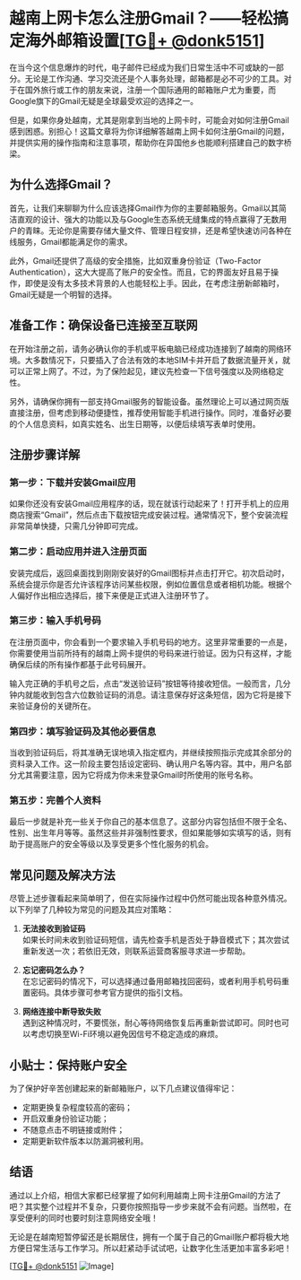 # 越南上网卡怎么注册Gmail？——轻松搞定海外邮箱设置[[TG💪+ @donk5151](https://t.me/s/donk5151)]

在当今这个信息爆炸的时代，电子邮件已经成为我们日常生活中不可或缺的一部分。无论是工作沟通、学习交流还是个人事务处理，邮箱都是必不可少的工具。对于在国外旅行或工作的朋友来说，注册一个国际通用的邮箱账户尤为重要，而Google旗下的Gmail无疑是全球最受欢迎的选择之一。

但是，如果你身处越南，尤其是刚拿到当地的上网卡时，可能会对如何注册Gmail感到困惑。别担心！这篇文章将为你详细解答越南上网卡如何注册Gmail的问题，并提供实用的操作指南和注意事项，帮助你在异国他乡也能顺利搭建自己的数字桥梁。

## 为什么选择Gmail？

首先，让我们来聊聊为什么应该选择Gmail作为你的主要邮箱服务。Gmail以其简洁直观的设计、强大的功能以及与Google生态系统无缝集成的特点赢得了无数用户的青睐。无论你是需要存储大量文件、管理日程安排，还是希望快速访问各种在线服务，Gmail都能满足你的需求。

此外，Gmail还提供了高级的安全措施，比如双重身份验证（Two-Factor Authentication），这大大提高了账户的安全性。而且，它的界面友好且易于操作，即使是没有太多技术背景的人也能轻松上手。因此，在考虑注册新邮箱时，Gmail无疑是一个明智的选择。

## 准备工作：确保设备已连接至互联网

在开始注册之前，请务必确认你的手机或平板电脑已经成功连接到了越南的网络环境。大多数情况下，只要插入了合法有效的本地SIM卡并开启了数据流量开关，就可以正常上网了。不过，为了保险起见，建议先检查一下信号强度以及网络稳定性。

另外，请确保你拥有一部支持Gmail服务的智能设备。虽然理论上可以通过网页版直接注册，但考虑到移动便捷性，推荐使用智能手机进行操作。同时，准备好必要的个人信息资料，如真实姓名、出生日期等，以便后续填写表单时使用。

## 注册步骤详解

### 第一步：下载并安装Gmail应用

如果你还没有安装Gmail应用程序的话，现在就该行动起来了！打开手机上的应用商店搜索“Gmail”，然后点击下载按钮完成安装过程。通常情况下，整个安装流程非常简单快捷，只需几分钟即可完成。

### 第二步：启动应用并进入注册页面

安装完成后，返回桌面找到刚刚安装好的Gmail图标并点击打开它。初次启动时，系统会提示你是否允许该程序访问某些权限，例如位置信息或者相机功能。根据个人偏好作出相应选择后，接下来便是正式进入注册环节了。

### 第三步：输入手机号码

在注册页面中，你会看到一个要求输入手机号码的地方。这里非常重要的一点是，你需要使用当前所持有的越南上网卡提供的号码来进行验证。因为只有这样，才能确保后续的所有操作都基于此号码展开。

输入完正确的手机号之后，点击“发送验证码”按钮等待接收短信。一般而言，几分钟内就能收到包含六位数验证码的消息。请注意保存好这条短信，因为它将是接下来验证身份的关键所在。

### 第四步：填写验证码及其他必要信息

当收到验证码后，将其准确无误地填入指定框内，并继续按照指示完成其余部分的资料录入工作。这一阶段主要包括设定密码、确认用户名等内容。其中，用户名部分尤其需要注意，因为它将成为你未来登录Gmail时所使用的账号名称。

### 第五步：完善个人资料

最后一步就是补充一些关于你自己的基本信息了。这部分内容包括但不限于全名、性别、出生年月等等。虽然这些并非强制性要求，但如果能够如实填写的话，则有助于提高账户的安全等级以及享受更多个性化服务的机会。

## 常见问题及解决方法

尽管上述步骤看起来简单明了，但在实际操作过程中仍然可能出现各种意外情况。以下列举了几种较为常见的问题及其应对策略：

1. **无法接收到验证码**  
   如果长时间未收到验证码短信，请先检查手机是否处于静音模式下；其次尝试重新发送一次；若依旧无效，则联系运营商客服寻求进一步帮助。

2. **忘记密码怎么办？**  
   在忘记密码的情况下，可以选择通过备用邮箱找回密码，或者利用手机号码重置密码。具体步骤可参考官方提供的指引文档。

3. **网络连接中断导致失败**  
   遇到这种情况时，不要慌张，耐心等待网络恢复后再重新尝试即可。同时也可以考虑切换至Wi-Fi环境以避免因信号不稳定造成的麻烦。

## 小贴士：保持账户安全

为了保护好辛苦创建起来的新邮箱账户，以下几点建议值得牢记：
- 定期更换复杂程度较高的密码；
- 开启双重身份验证功能；
- 不随意点击不明链接或附件；
- 定期更新软件版本以防漏洞被利用。

## 结语

通过以上介绍，相信大家都已经掌握了如何利用越南上网卡注册Gmail的方法了吧？其实整个过程并不复杂，只要你按照指导一步步来就不会有问题。当然啦，在享受便利的同时也要时刻注意网络安全哦！

无论是在越南短暂停留还是长期居住，拥有一个属于自己的Gmail账户都将极大地方便日常生活与工作学习。所以赶紧动手试试吧，让数字化生活更加丰富多彩吧！

[[TG💪+ @donk5151](https://t.me/s/donk5151) ![Image](https://i.postimg.cc/rwNCRYN7/Snipaste-2025-04-30-17-27-05.png)]